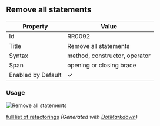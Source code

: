 ## Remove all statements

| Property           | Value                         |
| ------------------ | ----------------------------- |
| Id                 | RR0092                        |
| Title              | Remove all statements         |
| Syntax             | method, constructor, operator |
| Span               | opening or closing brace      |
| Enabled by Default | &#x2713;                      |

### Usage

![Remove all statements](../../images/refactorings/RemoveAllStatements.png)

[full list of refactorings](Refactorings.md)
*\(Generated with [DotMarkdown](http://github.com/JosefPihrt/DotMarkdown)\)*